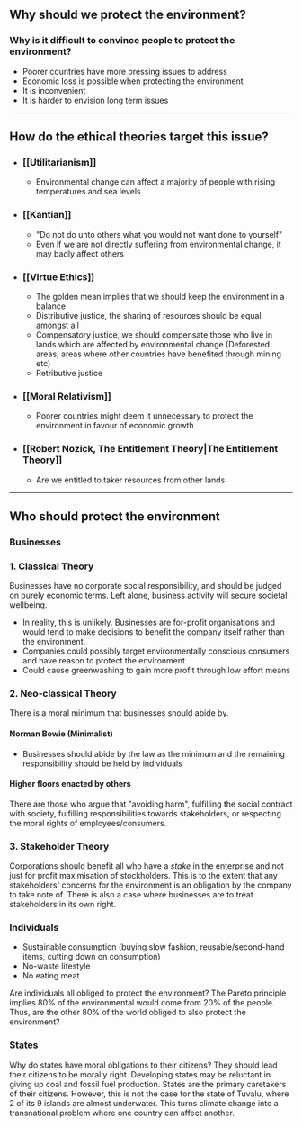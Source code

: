 ## Why should we protect the environment?
### Why is it difficult to convince people to protect the environment?
- Poorer countries have more pressing issues to address
- Economic loss is possible when protecting the environment
- It is inconvenient
- It is harder to envision long term issues

----
## How do the ethical theories target this issue?
- ### [[Utilitarianism]]
	- Environmental change can affect a majority of people with rising temperatures and sea levels
- ### [[Kantian]]
	- "Do not do unto others what you would not want done to yourself"
	- Even if we are not directly suffering from environmental change, it may badly affect others
- ### [[Virtue Ethics]]
	- The golden mean implies that we should keep the environment in a balance
	- Distributive justice, the sharing of resources should be equal amongst all
	- Compensatory justice, we should compensate those who live in lands which are affected by environmental change (Deforested areas, areas where other countries have benefited through mining etc)
	- Retributive justice
- ### [[Moral Relativism]]
	- Poorer countries might deem it unnecessary to protect the environment in favour of economic growth
- ### [[Robert Nozick, The Entitlement Theory|The Entitlement Theory]]
	- Are we entitled to taker resources from other lands

----
## Who should protect the environment
### Businesses
### 1. Classical Theory
Businesses have no corporate social responsibility, and should be judged on purely economic terms. Left alone, business activity will secure societal wellbeing.
- In reality, this is unlikely. Businesses are for-profit organisations and would tend to make decisions to benefit the company itself rather than the environment.
- Companies could possibly target environmentally conscious consumers and have reason to protect the environment
- Could cause greenwashing to gain more profit through low effort means

### 2. Neo-classical Theory
There is a moral minimum that businesses should abide by.
#### Norman Bowie (Minimalist)
- Businesses should abide by the law as the minimum and the remaining responsibility should be held by individuals
#### Higher floors enacted by others
There are those who argue that "avoiding harm", fulfilling the social contract with society, fulfilling responsibilities towards stakeholders, or respecting the moral rights of employees/consumers.

### 3. Stakeholder Theory
Corporations should benefit all who have a _stake_ in the enterprise and not just for profit maximisation of stockholders. This is to the extent that any stakeholders' concerns for the environment is an obligation by the company to take note of.
There is also a case where businesses are to treat stakeholders in its own right.

### Individuals
- Sustainable consumption (buying slow fashion, reusable/second-hand items, cutting down on consumption)
- No-waste lifestyle
- No eating meat

Are individuals all obliged to protect the environment?
The Pareto principle implies 80% of the environmental would come from 20% of the people. Thus, are the other 80% of the world obliged to also protect the environment?

### States
Why do states have moral obligations to their citizens?
They should lead their citizens to be morally right.
Developing states may be reluctant in giving up coal and fossil fuel production.
States are the primary caretakers of their citizens. However, this is not the case for the state of Tuvalu, where 2 of its 9 islands are almost underwater. This turns climate change into a transnational problem where one country can affect another.
